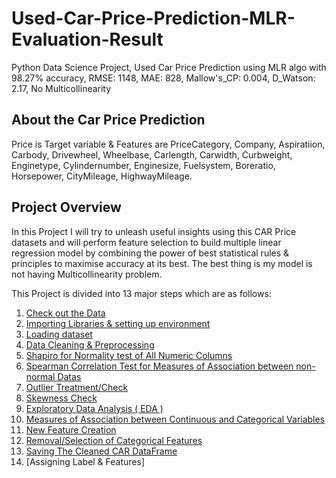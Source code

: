# Used-Car-Price-Prediction-MLR-Evaluation-Result
Python Data Science Project, Used Car Price Prediction using MLR algo with 98.27% accuracy, RMSE: 1148, MAE: 828, Mallow's_CP: 0.004, D_Watson: 2.17, No Multicollinearity

## About the Car Price Prediction

Price is Target variable & Features are PriceCategory, Company, Aspiratiion, Carbody, Drivewheel, Wheelbase, Carlength, Carwidth, Curbweight, Enginetype, Cylindernumber, Enginesize, Fuelsystem, Boreratio, Horsepower, CityMileage, HighwayMileage.

## Project Overview

In this Project I will try to unleash useful insights using this CAR Price datasets and will perform feature selection to build multiple linear regression model by combining the power of best statistical rules & principles to maximise accuracy at its best. The best thing is my model is not having Multicollinearity problem.

This Project is divided into 13 major steps which are as follows:

1. [Check out the Data](#data-desc)
2. [Importing Libraries & setting up environment](#imp-lib)
3. [Loading dataset](#data-load)
4. [Data Cleaning & Preprocessing](#data-prep)
5. [Shapiro for Normality test of All Numeric Columns](#data-eda)
6. [Spearman Correlation Test for Measures of Association between non-normal Datas](#data-out)
7. [Outlier Treatment/Check](#data-train)
8. [Skewness Check](#cross-val)
9. [Exploratory Data Analysis ( EDA )](#data-model)
10. [Measures of Association between Continuous and Categorical Variables](#model-eval)<br>
11. [New Feature Creation](#model-eval)<br>
12. [Removal/Selection of Categorical Features](#model-inter)
13. [Saving The Cleaned CAR DataFrame](#data-conc)
14. [Assigning Label & Features]

